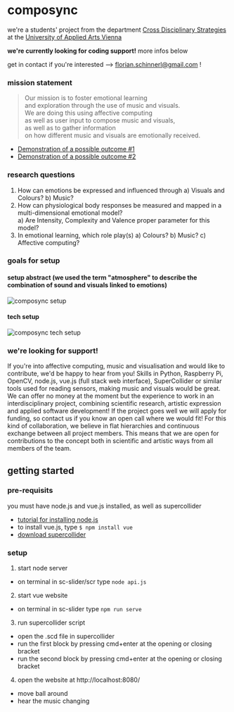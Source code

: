 # composync

we're a students' project from the department [Cross Disciplinary Strategies](https://cdslab.uni-ak.ac.at/) at the [University of Applied Arts Vienna](https://dieangewandte.at/en)

**we're currently looking for coding support!** more infos below

get in contact if you're interested --> [florian.schinnerl@gmail.com](mailto:florian.schinnerl@gmail.com) !



### mission statement
> Our mission is to foster emotional learning  
> and exploration through the use of music and visuals.  
> We are doing this using affective computing  
> as well as user input to compose music and visuals,  
> as well as to gather information  
> on how different music and visuals are emotionally received.  



- [Demonstration of a possible outcome #1](https://drive.google.com/file/d/1qsGrb66ct0ONlUSFjWOeFnfcEFqe4Znt/view?usp=sharing)
- [Demonstration of a possible outcome #2](https://drive.google.com/file/d/1rXKl0z76dJZ1PkthcH-ekKCIah-3jmfS/view?usp=sharing)



### research questions
1) How can emotions be expressed and influenced through
 a) Visuals and Colours?
 b) Music?
2) How can physiological body responses be measured and mapped in a multi-dimensional emotional model?  
a) Are Intensity, Complexity and Valence proper parameter for this model?
3) In emotional learning, which role play(s)
 a) Colours?
 b) Music?
 c) Affective computing?

### goals for setup
#### setup abstract (we used the term "atmosphere" to describe the combination of sound and visuals linked to emotions)
![composync setup](https://github.com/floschinnerl/composync/blob/main/composync-loop.gif)
#### tech setup
![composync tech setup](https://github.com/floschinnerl/composync/blob/main/tech-illustration.gif)
 

### we're looking for support!
If you're into affective computing, music and visualisation and would like to contribute, we'd be happy to hear from you! Skills in Python, Raspberry Pi, OpenCV, node.js, vue.js (full stack web interface), SuperCollider or similar tools used for reading sensors, making music and visuals would be great.
We can offer no money at the moment but the experience to work in an interdisciplinary project, combining scientific research, artistic expression and applied software development! If the project goes well we will apply for funding, so contact us if you know an open call where we would fit! For this kind of collaboration, we believe in flat hierarchies and continuous exchange between all project members. This means that we are open for contributions to the concept both in scientific and artistic ways from all members of the team.


## getting started
### pre-requisits
you must have node.js and vue.js installed, as well as supercollider
- [tutorial for installing node.js](https://developer.mozilla.org/en-US/docs/Learn/Server-side/Express_Nodejs/development_environment#installing_node)
- to install vue.js, type ```$ npm install vue```
- [download supercollider](https://supercollider.github.io/download)

### setup
1) start node server
  - on terminal in sc-slider/scr type ```node api.js```
2) start vue website
  - on terminal in sc-slider type ```npm run serve```
3) run supercollider script
  - open the .scd file in supercollider
  - run the first block by pressing cmd+enter at the opening or closing bracket 
  - run the second block by pressing cmd+enter at the opening or closing bracket 
4) open the website at http://localhost:8080/
  - move ball around
  - hear the music changing

